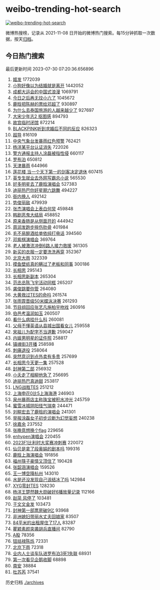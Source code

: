 # weibo-trending-hot-search

[![weibo-trending-hot-search](https://github.com/ameizi/weibo-trending-hot-search/actions/workflows/ci.yml/badge.svg)](https://github.com/ameizi/weibo-trending-hot-search/actions/workflows/ci.yml)

微博热搜榜，记录从 2021-11-08 日开始的微博热门搜索。每15分钟抓取一次数据，按天[归档](./archives)。

## 今日热门搜索

<!-- BEGIN --> 
最后更新时间 2023-07-30 07:20:36.656896 
1. [姬发](https://s.weibo.com/weibo?q=%E5%A7%AC%E5%8F%91&t=31&band_rank=1&Refer=top) 1772039
1. [小狗好像以为结婚就是离开](https://s.weibo.com/weibo?q=%23%E5%B0%8F%E7%8B%97%E5%A5%BD%E5%83%8F%E4%BB%A5%E4%B8%BA%E7%BB%93%E5%A9%9A%E5%B0%B1%E6%98%AF%E7%A6%BB%E5%BC%80%23&t=31&band_rank=2&Refer=top) 1442052
1. [成都大运会的中国式浪漫](https://s.weibo.com/weibo?q=%23%E6%88%90%E9%83%BD%E5%A4%A7%E8%BF%90%E4%BC%9A%E7%9A%84%E4%B8%AD%E5%9B%BD%E5%BC%8F%E6%B5%AA%E6%BC%AB%23&t=31&band_rank=3&Refer=top) 1069791
1. [今日之后再无玟小六了](https://s.weibo.com/weibo?q=%23%E4%BB%8A%E6%97%A5%E4%B9%8B%E5%90%8E%E5%86%8D%E6%97%A0%E7%8E%9F%E5%B0%8F%E5%85%AD%E4%BA%86%23&t=31&band_rank=4&Refer=top) 1045672
1. [鹿晗把陈赫的票给邓超了](https://s.weibo.com/weibo?q=%23%E9%B9%BF%E6%99%97%E6%8A%8A%E9%99%88%E8%B5%AB%E7%9A%84%E7%A5%A8%E7%BB%99%E9%82%93%E8%B6%85%E4%BA%86%23&t=31&band_rank=5&Refer=top) 930897
1. [为什么去泰国旅游的人越来越少了](https://s.weibo.com/weibo?q=%23%E4%B8%BA%E4%BB%80%E4%B9%88%E5%8E%BB%E6%B3%B0%E5%9B%BD%E6%97%85%E6%B8%B8%E7%9A%84%E4%BA%BA%E8%B6%8A%E6%9D%A5%E8%B6%8A%E5%B0%91%E4%BA%86%23&t=31&band_rank=6&Refer=top) 927697
1. [大宋少年志2 抠图感](https://s.weibo.com/weibo?q=%E5%A4%A7%E5%AE%8B%E5%B0%91%E5%B9%B4%E5%BF%972%20%E6%8A%A0%E5%9B%BE%E6%84%9F&t=31&band_rank=15&Refer=top) 894793
1. [故宫临时闭馆](https://s.weibo.com/weibo?q=%23%E6%95%85%E5%AE%AB%E4%B8%B4%E6%97%B6%E9%97%AD%E9%A6%86%23&t=31&band_rank=7&Refer=top) 872214
1. [BLACKPINK听到求婚后不同的反应](https://s.weibo.com/weibo?q=%23BLACKPINK%E5%90%AC%E5%88%B0%E6%B1%82%E5%A9%9A%E5%90%8E%E4%B8%8D%E5%90%8C%E7%9A%84%E5%8F%8D%E5%BA%94%23&t=31&band_rank=8&Refer=top) 826323
1. [超导](https://s.weibo.com/weibo?q=%E8%B6%85%E5%AF%BC&t=31&band_rank=9&Refer=top) 816109
1. [中央气象台发暴雨红色预警](https://s.weibo.com/weibo?q=%23%E4%B8%AD%E5%A4%AE%E6%B0%94%E8%B1%A1%E5%8F%B0%E5%8F%91%E6%9A%B4%E9%9B%A8%E7%BA%A2%E8%89%B2%E9%A2%84%E8%AD%A6%23&t=31&band_rank=10&Refer=top) 762421
1. [杨洋某平台认证消失](https://s.weibo.com/weibo?q=%23%E6%9D%A8%E6%B4%8B%E6%9F%90%E5%B9%B3%E5%8F%B0%E8%AE%A4%E8%AF%81%E6%B6%88%E5%A4%B1%23&t=31&band_rank=11&Refer=top) 722026
1. [警方通报主持人涂磊被指性侵](https://s.weibo.com/weibo?q=%23%E8%AD%A6%E6%96%B9%E9%80%9A%E6%8A%A5%E4%B8%BB%E6%8C%81%E4%BA%BA%E6%B6%82%E7%A3%8A%E8%A2%AB%E6%8C%87%E6%80%A7%E4%BE%B5%23&t=31&band_rank=12&Refer=top) 660117
1. [罗布泊](https://s.weibo.com/weibo?q=%E7%BD%97%E5%B8%83%E6%B3%8A&t=31&band_rank=13&Refer=top) 650812
1. [天津暴雨](https://s.weibo.com/weibo?q=%23%E5%A4%A9%E6%B4%A5%E6%9A%B4%E9%9B%A8%23&t=31&band_rank=24&Refer=top) 644966
1. [莲花楼 当一个天下第一的剑客决定退休](https://s.weibo.com/weibo?q=%E8%8E%B2%E8%8A%B1%E6%A5%BC%20%E5%BD%93%E4%B8%80%E4%B8%AA%E5%A4%A9%E4%B8%8B%E7%AC%AC%E4%B8%80%E7%9A%84%E5%89%91%E5%AE%A2%E5%86%B3%E5%AE%9A%E9%80%80%E4%BC%91&t=31&band_rank=44&Refer=top) 607415
1. [英专生就业去外网写霸总小说](https://s.weibo.com/weibo?q=%23%E8%8B%B1%E4%B8%93%E7%94%9F%E5%B0%B1%E4%B8%9A%E5%8E%BB%E5%A4%96%E7%BD%91%E5%86%99%E9%9C%B8%E6%80%BB%E5%B0%8F%E8%AF%B4%23&t=31&band_rank=14&Refer=top) 565530
1. [好多明星去了鹿晗演唱会](https://s.weibo.com/weibo?q=%23%E5%A5%BD%E5%A4%9A%E6%98%8E%E6%98%9F%E5%8E%BB%E4%BA%86%E9%B9%BF%E6%99%97%E6%BC%94%E5%94%B1%E4%BC%9A%23&t=31&band_rank=4&Refer=top) 527383
1. [迪丽热巴你好星期六跳舞](https://s.weibo.com/weibo?q=%23%E8%BF%AA%E4%B8%BD%E7%83%AD%E5%B7%B4%E4%BD%A0%E5%A5%BD%E6%98%9F%E6%9C%9F%E5%85%AD%E8%B7%B3%E8%88%9E%23&t=31&band_rank=15&Refer=top) 494227
1. [衙内换人](https://s.weibo.com/weibo?q=%E8%A1%99%E5%86%85%E6%8D%A2%E4%BA%BA&t=31&band_rank=16&Refer=top) 492142
1. [势俊丽敌](https://s.weibo.com/weibo?q=%E5%8A%BF%E4%BF%8A%E4%B8%BD%E6%95%8C&t=31&band_rank=22&Refer=top) 479939
1. [张杰演唱会上表白何炅](https://s.weibo.com/weibo?q=%23%E5%BC%A0%E6%9D%B0%E6%BC%94%E5%94%B1%E4%BC%9A%E4%B8%8A%E8%A1%A8%E7%99%BD%E4%BD%95%E7%82%85%23&t=31&band_rank=17&Refer=top) 459848
1. [韩剧恶鬼大结局](https://s.weibo.com/weibo?q=%23%E9%9F%A9%E5%89%A7%E6%81%B6%E9%AC%BC%E5%A4%A7%E7%BB%93%E5%B1%80%23&t=31&band_rank=18&Refer=top) 458852
1. [原来香肠是从侧面开的](https://s.weibo.com/weibo?q=%23%E5%8E%9F%E6%9D%A5%E9%A6%99%E8%82%A0%E6%98%AF%E4%BB%8E%E4%BE%A7%E9%9D%A2%E5%BC%80%E7%9A%84%23&t=31&band_rank=19&Refer=top) 444942
1. [周润发跑步摔伤肋骨](https://s.weibo.com/weibo?q=%23%E5%91%A8%E6%B6%A6%E5%8F%91%E8%B7%91%E6%AD%A5%E6%91%94%E4%BC%A4%E8%82%8B%E9%AA%A8%23&t=31&band_rank=20&Refer=top) 401984
1. [毛不易醉酒给单依纯打电话](https://s.weibo.com/weibo?q=%23%E6%AF%9B%E4%B8%8D%E6%98%93%E9%86%89%E9%85%92%E7%BB%99%E5%8D%95%E4%BE%9D%E7%BA%AF%E6%89%93%E7%94%B5%E8%AF%9D%23&t=31&band_rank=21&Refer=top) 394560
1. [邓紫棋演唱会](https://s.weibo.com/weibo?q=%E9%82%93%E7%B4%AB%E6%A3%8B%E6%BC%94%E5%94%B1%E4%BC%9A&t=31&band_rank=28&Refer=top) 369764
1. [老人被激流冲倒6路人接力救援](https://s.weibo.com/weibo?q=%23%E8%80%81%E4%BA%BA%E8%A2%AB%E6%BF%80%E6%B5%81%E5%86%B2%E5%80%926%E8%B7%AF%E4%BA%BA%E6%8E%A5%E5%8A%9B%E6%95%91%E6%8F%B4%23&t=31&band_rank=49&Refer=top) 361305
1. [新买的衣服一定要洗洗再穿](https://s.weibo.com/weibo?q=%23%E6%96%B0%E4%B9%B0%E7%9A%84%E8%A1%A3%E6%9C%8D%E4%B8%80%E5%AE%9A%E8%A6%81%E6%B4%97%E6%B4%97%E5%86%8D%E7%A9%BF%23&t=31&band_rank=23&Refer=top) 352367
1. [北京大雨](https://s.weibo.com/weibo?q=%23%E5%8C%97%E4%BA%AC%E5%A4%A7%E9%9B%A8%23&t=31&band_rank=13&Refer=top) 322339
1. [摸鱼壁纸真的瞒过了老板和同事](https://s.weibo.com/weibo?q=%23%E6%91%B8%E9%B1%BC%E5%A3%81%E7%BA%B8%E7%9C%9F%E7%9A%84%E7%9E%92%E8%BF%87%E4%BA%86%E8%80%81%E6%9D%BF%E5%92%8C%E5%90%8C%E4%BA%8B%23&t=31&band_rank=25&Refer=top) 300186
1. [长相思](https://s.weibo.com/weibo?q=%E9%95%BF%E7%9B%B8%E6%80%9D&t=31&band_rank=33&Refer=top) 295143
1. [长相思新副本](https://s.weibo.com/weibo?q=%23%E9%95%BF%E7%9B%B8%E6%80%9D%E6%96%B0%E5%89%AF%E6%9C%AC%23&t=31&band_rank=26&Refer=top) 265304
1. [范丞丞陈飞宇活动同框](https://s.weibo.com/weibo?q=%23%E8%8C%83%E4%B8%9E%E4%B8%9E%E9%99%88%E9%A3%9E%E5%AE%87%E6%B4%BB%E5%8A%A8%E5%90%8C%E6%A1%86%23&t=31&band_rank=27&Refer=top) 265207
1. [龚俊跳要你管](https://s.weibo.com/weibo?q=%23%E9%BE%9A%E4%BF%8A%E8%B7%B3%E8%A6%81%E4%BD%A0%E7%AE%A1%23&t=31&band_rank=28&Refer=top) 264080
1. [大黄救过TES的命吗](https://s.weibo.com/weibo?q=%E5%A4%A7%E9%BB%84%E6%95%91%E8%BF%87TES%E7%9A%84%E5%91%BD%E5%90%97&t=31&band_rank=29&Refer=top) 261574
1. [张雨霏晋级50米蝶泳决赛](https://s.weibo.com/weibo?q=%23%E5%BC%A0%E9%9B%A8%E9%9C%8F%E6%99%8B%E7%BA%A750%E7%B1%B3%E8%9D%B6%E6%B3%B3%E5%86%B3%E8%B5%9B%23&t=31&band_rank=30&Refer=top) 261293
1. [节目组回应张艺凡施柏宇吻戏](https://s.weibo.com/weibo?q=%23%E8%8A%82%E7%9B%AE%E7%BB%84%E5%9B%9E%E5%BA%94%E5%BC%A0%E8%89%BA%E5%87%A1%E6%96%BD%E6%9F%8F%E5%AE%87%E5%90%BB%E6%88%8F%23&t=31&band_rank=31&Refer=top) 260916
1. [伯邑考温润如玉](https://s.weibo.com/weibo?q=%E4%BC%AF%E9%82%91%E8%80%83%E6%B8%A9%E6%B6%A6%E5%A6%82%E7%8E%89&t=31&band_rank=32&Refer=top) 260507
1. [看什么病挂什么科](https://s.weibo.com/weibo?q=%23%E7%9C%8B%E4%BB%80%E4%B9%88%E7%97%85%E6%8C%82%E4%BB%80%E4%B9%88%E7%A7%91%23&t=31&band_rank=34&Refer=top) 260081
1. [父母不懂英语从县城出国看女儿](https://s.weibo.com/weibo?q=%23%E7%88%B6%E6%AF%8D%E4%B8%8D%E6%87%82%E8%8B%B1%E8%AF%AD%E4%BB%8E%E5%8E%BF%E5%9F%8E%E5%87%BA%E5%9B%BD%E7%9C%8B%E5%A5%B3%E5%84%BF%23&t=31&band_rank=35&Refer=top) 259558
1. [宋祖儿为配字不当道歉](https://s.weibo.com/weibo?q=%23%E5%AE%8B%E7%A5%96%E5%84%BF%E4%B8%BA%E9%85%8D%E5%AD%97%E4%B8%8D%E5%BD%93%E9%81%93%E6%AD%89%23&t=31&band_rank=36&Refer=top) 259047
1. [内娱男明星的证件照](https://s.weibo.com/weibo?q=%23%E5%86%85%E5%A8%B1%E7%94%B7%E6%98%8E%E6%98%9F%E7%9A%84%E8%AF%81%E4%BB%B6%E7%85%A7%23&t=31&band_rank=37&Refer=top) 258817
1. [镇魂街3开播](https://s.weibo.com/weibo?q=%23%E9%95%87%E9%AD%82%E8%A1%973%E5%BC%80%E6%92%AD%23&t=31&band_rank=38&Refer=top) 258598
1. [刺痛退役](https://s.weibo.com/weibo?q=%23%E5%88%BA%E7%97%9B%E9%80%80%E5%BD%B9%23&t=31&band_rank=39&Refer=top) 258064
1. [突然意识到点外卖有多贵](https://s.weibo.com/weibo?q=%23%E7%AA%81%E7%84%B6%E6%84%8F%E8%AF%86%E5%88%B0%E7%82%B9%E5%A4%96%E5%8D%96%E6%9C%89%E5%A4%9A%E8%B4%B5%23&t=31&band_rank=40&Refer=top) 257699
1. [长相思今天更一集](https://s.weibo.com/weibo?q=%23%E9%95%BF%E7%9B%B8%E6%80%9D%E4%BB%8A%E5%A4%A9%E6%9B%B4%E4%B8%80%E9%9B%86%23&t=31&band_rank=41&Refer=top) 257528
1. [封神第二部](https://s.weibo.com/weibo?q=%E5%B0%81%E7%A5%9E%E7%AC%AC%E4%BA%8C%E9%83%A8&t=31&band_rank=42&Refer=top) 256932
1. [小夭走了相柳他急了](https://s.weibo.com/weibo?q=%23%E5%B0%8F%E5%A4%AD%E8%B5%B0%E4%BA%86%E7%9B%B8%E6%9F%B3%E4%BB%96%E6%80%A5%E4%BA%86%23&t=31&band_rank=43&Refer=top) 256695
1. [迪丽热巴真迪甜](https://s.weibo.com/weibo?q=%23%E8%BF%AA%E4%B8%BD%E7%83%AD%E5%B7%B4%E7%9C%9F%E8%BF%AA%E7%94%9C%23&t=31&band_rank=45&Refer=top) 253817
1. [LNG战胜TES](https://s.weibo.com/weibo?q=%23LNG%E6%88%98%E8%83%9CTES%23&t=31&band_rank=46&Refer=top) 251212
1. [上海申花0比5上海海港](https://s.weibo.com/weibo?q=%23%E4%B8%8A%E6%B5%B7%E7%94%B3%E8%8A%B10%E6%AF%945%E4%B8%8A%E6%B5%B7%E6%B5%B7%E6%B8%AF%23&t=31&band_rank=47&Refer=top) 246903
1. [泉州暴雨店主称珠宝被积水冲光](https://s.weibo.com/weibo?q=%23%E6%B3%89%E5%B7%9E%E6%9A%B4%E9%9B%A8%E5%BA%97%E4%B8%BB%E7%A7%B0%E7%8F%A0%E5%AE%9D%E8%A2%AB%E7%A7%AF%E6%B0%B4%E5%86%B2%E5%85%89%23&t=31&band_rank=28&Refer=top) 245759
1. [蜜雪冰城阴阳怪气瑞幸](https://s.weibo.com/weibo?q=%23%E8%9C%9C%E9%9B%AA%E5%86%B0%E5%9F%8E%E9%98%B4%E9%98%B3%E6%80%AA%E6%B0%94%E7%91%9E%E5%B9%B8%23&t=31&band_rank=48&Refer=top) 244471
1. [刘畊宏去了鹿晗的演唱会](https://s.weibo.com/weibo?q=%23%E5%88%98%E7%95%8A%E5%AE%8F%E5%8E%BB%E4%BA%86%E9%B9%BF%E6%99%97%E7%9A%84%E6%BC%94%E5%94%B1%E4%BC%9A%23&t=31&band_rank=17&Refer=top) 241301
1. [举报涂磊女子初步诊断为幻觉妄想](https://s.weibo.com/weibo?q=%23%E4%B8%BE%E6%8A%A5%E6%B6%82%E7%A3%8A%E5%A5%B3%E5%AD%90%E5%88%9D%E6%AD%A5%E8%AF%8A%E6%96%AD%E4%B8%BA%E5%B9%BB%E8%A7%89%E5%A6%84%E6%83%B3%23&t=31&band_rank=49&Refer=top) 240238
1. [徐嘉余](https://s.weibo.com/weibo?q=%E5%BE%90%E5%98%89%E4%BD%99&t=31&band_rank=50&Refer=top) 237552
1. [张晚意想换个flag](https://s.weibo.com/weibo?q=%23%E5%BC%A0%E6%99%9A%E6%84%8F%E6%83%B3%E6%8D%A2%E4%B8%AAflag%23&t=31&band_rank=37&Refer=top) 229656
1. [enhypen演唱会](https://s.weibo.com/weibo?q=enhypen%E6%BC%94%E5%94%B1%E4%BC%9A&t=31&band_rank=43&Refer=top) 220455
1. [2023F1比利时大奖赛冲刺赛](https://s.weibo.com/weibo?q=%232023F1%E6%AF%94%E5%88%A9%E6%97%B6%E5%A4%A7%E5%A5%96%E8%B5%9B%E5%86%B2%E5%88%BA%E8%B5%9B%23&t=31&band_rank=48&Refer=top) 220072
1. [仙贝是拿了段奥娟的剧本吗](https://s.weibo.com/weibo?q=%23%E4%BB%99%E8%B4%9D%E6%98%AF%E6%8B%BF%E4%BA%86%E6%AE%B5%E5%A5%A5%E5%A8%9F%E7%9A%84%E5%89%A7%E6%9C%AC%E5%90%97%23&t=31&band_rank=42&Refer=top) 199316
1. [鹿晗上海演唱会](https://s.weibo.com/weibo?q=%23%E9%B9%BF%E6%99%97%E4%B8%8A%E6%B5%B7%E6%BC%94%E5%94%B1%E4%BC%9A%23&t=31&band_rank=8&Refer=top) 191856
1. [福州筷子豪情又顶住了](https://s.weibo.com/weibo?q=%23%E7%A6%8F%E5%B7%9E%E7%AD%B7%E5%AD%90%E8%B1%AA%E6%83%85%E5%8F%88%E9%A1%B6%E4%BD%8F%E4%BA%86%23&t=31&band_rank=50&Refer=top) 190428
1. [张韶涵演唱会](https://s.weibo.com/weibo?q=%E5%BC%A0%E9%9F%B6%E6%B6%B5%E6%BC%94%E5%94%B1%E4%BC%9A&t=31&band_rank=43&Refer=top) 159526
1. [王一博空降杭州](https://s.weibo.com/weibo?q=%23%E7%8E%8B%E4%B8%80%E5%8D%9A%E7%A9%BA%E9%99%8D%E6%9D%AD%E5%B7%9E%23&t=31&band_rank=43&Refer=top) 143010
1. [水是还没发现自己该结冰了吗](https://s.weibo.com/weibo?q=%E6%B0%B4%E6%98%AF%E8%BF%98%E6%B2%A1%E5%8F%91%E7%8E%B0%E8%87%AA%E5%B7%B1%E8%AF%A5%E7%BB%93%E5%86%B0%E4%BA%86%E5%90%97&t=31&band_rank=50&Refer=top) 142984
1. [XYG零封TES](https://s.weibo.com/weibo?q=%23XYG%E9%9B%B6%E5%B0%81TES%23&t=31&band_rank=48&Refer=top) 128230
1. [杨洋王楚然魏大勋破好6播放量记录](https://s.weibo.com/weibo?q=%23%E6%9D%A8%E6%B4%8B%E7%8E%8B%E6%A5%9A%E7%84%B6%E9%AD%8F%E5%A4%A7%E5%8B%8B%E7%A0%B4%E5%A5%BD6%E6%92%AD%E6%94%BE%E9%87%8F%E8%AE%B0%E5%BD%95%23&t=31&band_rank=43&Refer=top) 112166
1. [赵简 风停了](https://s.weibo.com/weibo?q=%E8%B5%B5%E7%AE%80%20%E9%A3%8E%E5%81%9C%E4%BA%86&t=31&band_rank=42&Refer=top) 103481
1. [于文文金发](https://s.weibo.com/weibo?q=%23%E4%BA%8E%E6%96%87%E6%96%87%E9%87%91%E5%8F%91%23&t=31&band_rank=46&Refer=top) 103473
1. [封神第一部票房破9亿](https://s.weibo.com/weibo?q=%23%E5%B0%81%E7%A5%9E%E7%AC%AC%E4%B8%80%E9%83%A8%E7%A5%A8%E6%88%BF%E7%A0%B49%E4%BA%BF%23&t=31&band_rank=35&Refer=top) 93968
1. [非洲媳妇带丽水丈夫回娘家](https://s.weibo.com/weibo?q=%23%E9%9D%9E%E6%B4%B2%E5%AA%B3%E5%A6%87%E5%B8%A6%E4%B8%BD%E6%B0%B4%E4%B8%88%E5%A4%AB%E5%9B%9E%E5%A8%98%E5%AE%B6%23&t=31&band_rank=32&Refer=top) 83507
1. [84平米的出租屋住了17人](https://s.weibo.com/weibo?q=%2384%E5%B9%B3%E7%B1%B3%E7%9A%84%E5%87%BA%E7%A7%9F%E5%B1%8B%E4%BD%8F%E4%BA%8617%E4%BA%BA%23&t=31&band_rank=41&Refer=top) 83287
1. [瞿颖素颜突袭胡兵直播间](https://s.weibo.com/weibo?q=%23%E7%9E%BF%E9%A2%96%E7%B4%A0%E9%A2%9C%E7%AA%81%E8%A2%AD%E8%83%A1%E5%85%B5%E7%9B%B4%E6%92%AD%E9%97%B4%23&t=31&band_rank=34&Refer=top) 82790
1. [A股](https://s.weibo.com/weibo?q=A%E8%82%A1&t=31&band_rank=46&Refer=top) 78356
1. [钮祜禄陈烁](https://s.weibo.com/weibo?q=%E9%92%AE%E7%A5%9C%E7%A6%84%E9%99%88%E7%83%81&t=31&band_rank=45&Refer=top) 72331
1. [北京下雨](https://s.weibo.com/weibo?q=%23%E5%8C%97%E4%BA%AC%E4%B8%8B%E9%9B%A8%23&t=31&band_rank=50&Refer=top) 72318
1. [业内人士谈车队进罗布泊3死1失联](https://s.weibo.com/weibo?q=%23%E4%B8%9A%E5%86%85%E4%BA%BA%E5%A3%AB%E8%B0%88%E8%BD%A6%E9%98%9F%E8%BF%9B%E7%BD%97%E5%B8%83%E6%B3%8A3%E6%AD%BB1%E5%A4%B1%E8%81%94%23&t=31&band_rank=50&Refer=top) 68931
1. [第一次看见企鹅收脚](https://s.weibo.com/weibo?q=%E7%AC%AC%E4%B8%80%E6%AC%A1%E7%9C%8B%E8%A7%81%E4%BC%81%E9%B9%85%E6%94%B6%E8%84%9A&t=31&band_rank=50&Refer=top) 68898
1. [南安](https://s.weibo.com/weibo?q=%E5%8D%97%E5%AE%89&t=31&band_rank=50&Refer=top) 38884
1. [杜苏芮](https://s.weibo.com/weibo?q=%E6%9D%9C%E8%8B%8F%E8%8A%AE&t=31&band_rank=50&Refer=top) 37541
<!-- END -->

历史归档 [./archives](./archives)

